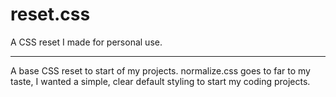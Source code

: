 # reset.css

A CSS reset I made for personal use.

---

A base CSS reset to start of my projects.
normalize.css goes to far to my taste, I wanted a simple, clear default styling to start my coding projects.
